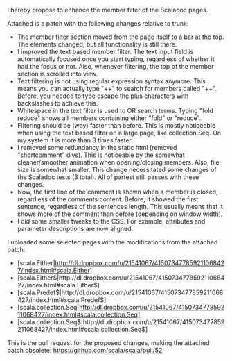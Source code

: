 I hereby propose to enhance the member filter of the Scaladoc pages.

Attached is a patch with the following changes relative to trunk:

* The member filter section moved from the page itself to a bar at the top. The elements changed, but all functionality is still there.
* I improved the text based member filter. The text input field is automatically focused once you start typing, regardless of whether it had the focus or not. Also, whenever filtering, the top of the member section is scrolled into view.
* Text filtering is not using regular expression syntax anymore. This means you can actually type "\+\+" to search for members called "\+\+". Before, you needed to type escape the plus characters with backslashes to achieve this.
* Whitespace in the text filter is used to OR search terms. Typing "fold reduce" shows all members containing either "fold" or "reduce".
* Filtering should be (way) faster than before. This is mostly noticeable when using the text based filter on a large page, like collection.Seq. On my system it is more than 3 times faster.
* I removed some redundancy in the static html (removed "shortcomment" divs). This is noticeable by the somewhat cleaner/smoother animation when opening/closing members. Also, file size is somewhat smaller. This change necessitated some changes of the Scaladoc tests (3 total). All of partest still passes with these changes.
* Now, the first line of the comment is shown when a member is closed, regardless of the comments content. Before, it showed the first sentence, regardless of the sentences length. This usually means that it shows more of the comment than before (depending on window width).
* I did some smaller tweaks to the CSS. For example, attributes and parameter descriptions are now aligned.

I uploaded some selected pages with the modifications from the attached patch:
* [scala.Either|http://dl.dropbox.com/u/21541067/415073477859211068427/index.html#scala.Either]
* [scala.Either$|http://dl.dropbox.com/u/21541067/415073477859211068427/index.html#scala.Either$]
* [scala.Predef$|http://dl.dropbox.com/u/21541067/415073477859211068427/index.html#scala.Predef$]
* [scala.collection.Seq|http://dl.dropbox.com/u/21541067/415073477859211068427/index.html#scala.collection.Seq]
* [scala.collection.Seq$|http://dl.dropbox.com/u/21541067/415073477859211068427/index.html#scala.collection.Seq$]

This is the pull request for the proposed changes, making the attached patch obsolete:
https://github.com/scala/scala/pull/52
